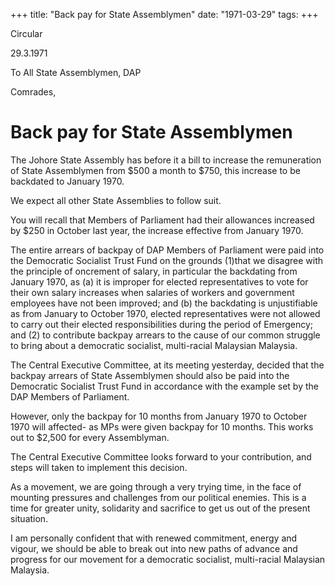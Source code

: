 +++ 
title: "Back pay for State Assemblymen"
date: "1971-03-29"
tags:
+++

Circular

29.3.1971

To All State Assemblymen, DAP

Comrades,

# Back pay for State Assemblymen

The Johore State Assembly has before it a bill to increase the remuneration of State Assemblymen from $500 a month to $750, this increase to be backdated to January 1970.

We expect all other State Assemblies to follow suit.</u>

You will recall that Members of Parliament had their allowances increased by $250 in October last year, the increase effective from January 1970.

The entire arrears of backpay of DAP Members of Parliament were paid into the Democratic Socialist Trust Fund on the grounds (1)that we disagree with the principle of oncrement of salary, in particular the backdating from January 1970, as (a) it is improper for elected representatives to vote for their own salary increases when salaries of workers and government employees have not been improved; and (b) the backdating is unjustifiable as from January to October 1970, elected representatives were not allowed to carry out their elected responsibilities during the period of Emergency; and (2) to contribute backpay arrears to the cause of our common struggle to bring about a democratic socialist, multi-racial Malaysian Malaysia.

The Central Executive Committee, at its meeting yesterday, decided that the backpay arrears of State Assemblymen should also be paid into the Democratic Socialist Trust Fund in accordance with the example set by the DAP Members of Parliament.

However, only the backpay for 10 months from January 1970 to October 1970 will affected- as MPs were given backpay for 10 months. This works out to $2,500 for every Assemblyman.

The Central Executive Committee looks forward to your contribution, and steps will taken to implement this decision.

As a movement, we are going through a very trying time, in the face of mounting pressures and challenges from our political enemies. This is a time for greater unity, solidarity and sacrifice to get us out of the present situation.

I am personally confident that with renewed commitment, energy and vigour, we should be able to break out into new paths of advance and progress for our movement for a democratic socialist, multi-racial Malaysian Malaysia.
 
